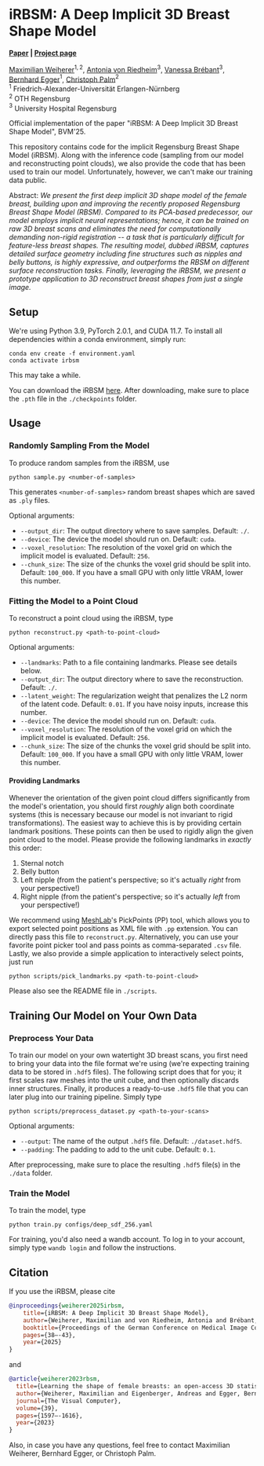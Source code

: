 # iRBSM: A Deep Implicit 3D Breast Shape Model

**[Paper](https://arxiv.org/abs/2412.13244) | [Project page](https://rbsm.re-mic.de/implicit/)** 

[Maximilian Weiherer](https://mweiherer.github.io)$^{1,2}$, [Antonia von Riedheim]()$^3$, [Vanessa Brébant](https://www.linkedin.com/in/vanessa-brebant-0a391843/)$^3$, [Bernhard Egger](https://eggerbernhard.ch)$^1$, [Christoph Palm](https://re-mic.de/en/head/)$^2$\
$^1$ Friedrich-Alexander-Universität Erlangen-Nürnberg\
$^2$ OTH Regensburg\
$^3$ University Hospital Regensburg

Official implementation of the paper "iRBSM: A Deep Implicit 3D Breast Shape Model", BVM'25.

This repository contains code for the implicit Regensburg Breast Shape Model (iRBSM).
Along with the inference code (sampling from our model and reconstructing point clouds), we also provide the code that has been used to train our model. 
Unfortunately, however, we can't make our training data public.

Abstract:
*We present the first deep implicit 3D shape model of the female breast, building upon and improving the recently proposed Regensburg Breast Shape Model (RBSM).
Compared to its PCA-based predecessor, our model employs implicit neural representations; hence, it can be trained on raw 3D breast scans and eliminates the need for computationally demanding non-rigid registration -- a task that is particularly difficult for feature-less breast shapes. 
The resulting model, dubbed iRBSM, captures detailed surface geometry including fine structures such as nipples and belly buttons, is highly expressive, and outperforms the RBSM on different surface reconstruction tasks.
Finally, leveraging the iRBSM, we present a prototype application to 3D reconstruct breast shapes from just a single image.*

## Setup
We're using Python 3.9, PyTorch 2.0.1, and CUDA 11.7.
To install all dependencies within a conda environment, simply run: 
```
conda env create -f environment.yaml
conda activate irbsm
```
This may take a while.

You can download the iRBSM [here](https://rbsm.re-mic.de/implicit/).
After downloading, make sure to place the `.pth` file in the `./checkpoints` folder. 

## Usage

### Randomly Sampling From the Model
To produce random samples from the iRBSM, use
```
python sample.py <number-of-samples>
```
This generates `<number-of-samples>` random breast shapes which are saved as `.ply` files.

Optional arguments:
- `--output_dir`: The output directory where to save samples. Default: `./`.
- `--device`: The device the model should run on. Default: `cuda`.
- `--voxel_resolution`: The resolution of the voxel grid on which the implicit model is evaluated. Default: `256`.
- `--chunk_size`: The size of the chunks the voxel grid should be split into. Default: `100_000`. If you have a small GPU with only little VRAM, lower this number.

### Fitting the Model to a Point Cloud
To reconstruct a point cloud using the iRBSM, type
```
python reconstruct.py <path-to-point-cloud>
```
Optional arguments:
- `--landmarks`: Path to a file containing landmarks. Please see details below.
- `--output_dir`: The output directory where to save the reconstruction. Default: `./`.
- `--latent_weight`: The regularization weight that penalizes the L2 norm of the latent code. Default: `0.01`. If you have noisy inputs, increase this number. 
- `--device`: The device the model should run on. Default: `cuda`.
- `--voxel_resolution`: The resolution of the voxel grid on which the implicit model is evaluated. Default: `256`.
- `--chunk_size`: The size of the chunks the voxel grid should be split into. Default: `100_000`. If you have a small GPU with only little VRAM, lower this number.

#### Providing Landmarks 
Whenever the orientation of the given point cloud differs significantly from the model's orientation, you should first *roughly* align both coordinate systems (this is necessary because our model is not invariant to rigid transformations).
The easiest way to achieve this is by providing certain landmark positions. 
These points can then be used to rigidly align the given point cloud to the model.
Please provide the following landmarks in *exactly* this order:
1. Sternal notch
2. Belly button
3. Left nipple (from the patient's perspective; so it's actually *right* from your perspective!)
4. Right nipple (from the patient's perspective; so it's actually *left* from your perspective!)

We recommend using [MeshLab](https://www.meshlab.net)'s PickPoints (PP) tool, which allows you to export selected point positions as XML file with `.pp` extension. 
You can directly pass this file to `reconstruct.py`.
Alternatively, you can use your favorite point picker tool and pass points as comma-separated `.csv` file.
Lastly, we also provide a simple application to interactively select points, just run
```
python scripts/pick_landmarks.py <path-to-point-cloud>
```
Please also see the README file in `./scripts`.

## Training Our Model on Your Own Data

### Preprocess Your Data
To train our model on your own watertight 3D breast scans, you first need to bring your data into the file format we're using (we're expecting training data to be stored in `.hdf5` files). 
The following script does that for you; it first scales raw meshes into the unit cube, and then optionally discards inner structures. 
Finally, it produces a ready-to-use `.hdf5` file that you can later plug into our training pipeline.
Simply type
```
python scripts/preprocess_dataset.py <path-to-your-scans>
```
Optional arguments:
- `--output`: The name of the output `.hdf5` file. Default: `./dataset.hdf5`.
- `--padding`: The padding to add to the unit cube. Default: `0.1`.

After preprocessing, make sure to place the resulting `.hdf5` file(s) in the `./data` folder.

### Train the Model
To train the model, type
```
python train.py configs/deep_sdf_256.yaml
```
For training, you'd also need a wandb account. 
To log in to your account, simply type `wandb login` and follow the instructions.

## Citation 
If you use the iRBSM, please cite
```bibtex
@inproceedings{weiherer2025irbsm,
    title={iRBSM: A Deep Implicit 3D Breast Shape Model},
    author={Weiherer, Maximilian and von Riedheim, Antonia and Brébant, Vanessa and Egger, Bernhard and Palm, Christoph},
    booktitle={Proceedings of the German Conference on Medical Image Computing},
    pages={38–-43},
    year={2025}
}
```
and
```bibtex
@article{weiherer2023rbsm,
  title={Learning the shape of female breasts: an open-access 3D statistical shape model of the female breast built from 110 breast scans},
  author={Weiherer, Maximilian and Eigenberger, Andreas and Egger, Bernhard and Brébant, Vanessa and Prantl, Lukas and Palm, Christoph},
  journal={The Visual Computer},
  volume={39},
  pages={1597–-1616},
  year={2023}
}
```
Also, in case you have any questions, feel free to contact Maximilian Weiherer, Bernhard Egger, or Christoph Palm.
